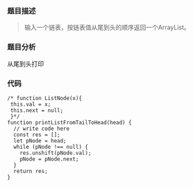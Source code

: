 ### 题目描述
> 输入一个链表，按链表值从尾到头的顺序返回一个ArrayList。

### 题目分析
从尾到头打印

### 代码
```
/* function ListNode(x){
 this.val = x;
 this.next = null;
 }*/
function printListFromTailToHead(head) {
  // write code here
  const res = [];
  let pNode = head;
  while (pNode !== null) {
    res.unshift(pNode.val);
    pNode = pNode.next;
  }
  return res;
}
```
